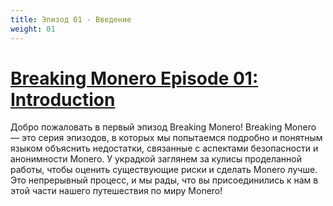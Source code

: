 ```yaml
---
title: Эпизод 01 - Введение
weight: 01
---
```


# [Breaking Monero Episode 01: Introduction](https://youtu.be/WOyC6OB6ezA)

Добро пожаловать в первый эпизод Breaking Monero! Breaking Monero — это серия эпизодов, в которых мы попытаемся подробно и понятным языком объяснить недостатки, связанные с аспектами безопасности и анонимности Monero. У украдкой заглянем за кулисы проделанной работы, чтобы оценить существующие риски и сделать Monero лучше. Это непрерывный процесс, и мы рады, что вы присоединились к нам в этой части нашего путешествия по миру Monero!
